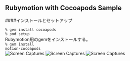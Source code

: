 ## Rubymotion with Cocoapods Sample

####インストールとセットアップ

<code>% gem install cocoapods</code><br>
<code>% pod setup</code><br>
Rubymotion用のgemをインストールする。<br>
<code>% gem install motion-cocoapods</code><br>
![Screen Captures](http://blog.marsbar.us/images/upload/sc_2012-11-11184333.png)
![Screen Captures](http://blog.marsbar.us/images/upload/sc_2012-11-11184352.png)
![Screen Captures](http://blog.marsbar.us/images/upload/sc_2012-11-11184552.png)
